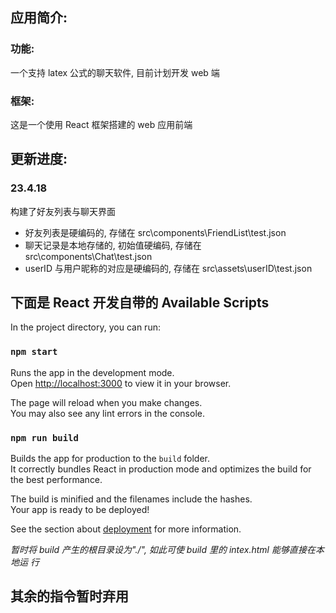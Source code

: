## 应用简介:

### 功能:

一个支持 latex 公式的聊天软件, 目前计划开发 web 端

### 框架:

这是一个使用 React 框架搭建的 web 应用前端

## 更新进度:

### 23.4.18

构建了好友列表与聊天界面

- 好友列表是硬编码的, 存储在 src\components\FriendList\test.json
- 聊天记录是本地存储的, 初始值硬编码, 存储在 src\components\Chat\test.json
- userID 与用户昵称的对应是硬编码的, 存储在 src\assets\userID\test.json

## 下面是 React 开发自带的 Available Scripts

In the project directory, you can run:

### `npm start`

Runs the app in the development mode.\
Open [http://localhost:3000](http://localhost:3000) to view it in your browser.

The page will reload when you make changes.\
You may also see any lint errors in the console.

### `npm run build`

Builds the app for production to the `build` folder.\
It correctly bundles React in production mode and optimizes the build for the best performance.

The build is minified and the filenames include the hashes.\
Your app is ready to be deployed!

See the section about
[deployment](https://facebook.github.io/create-react-app/docs/deployment) for more
information.

_暂时将 build 产生的根目录设为"./", 如此可使 build 里的 intex.html 能够直接在本地运
行_

## 其余的指令暂时弃用
